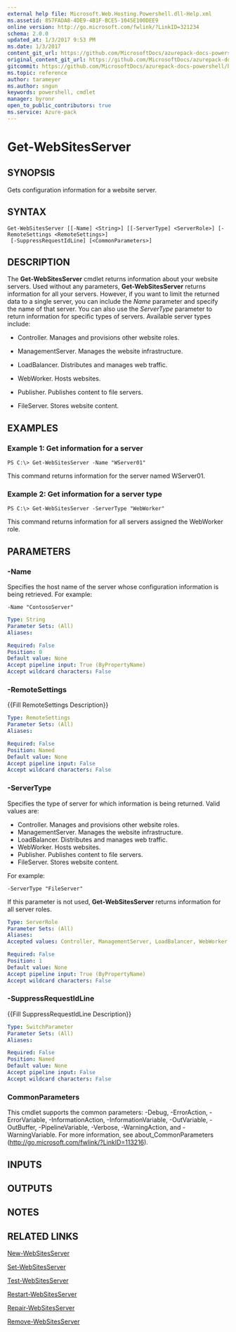 ```yaml
---
external help file: Microsoft.Web.Hosting.Powershell.dll-Help.xml
ms.assetid: 857FADA8-4DE9-4B1F-BCE5-1045E100DEE9
online version: http://go.microsoft.com/fwlink/?LinkID=321234
schema: 2.0.0
updated_at: 1/3/2017 9:53 PM
ms.date: 1/3/2017
content_git_url: https://github.com/MicrosoftDocs/azurepack-docs-powershell/blob/master/AzurePack-cmdlets/Websites/v1.0/Get-WebSitesServer.md
original_content_git_url: https://github.com/MicrosoftDocs/azurepack-docs-powershell/blob/master/AzurePack-cmdlets/Websites/v1.0/Get-WebSitesServer.md
gitcommit: https://github.com/MicrosoftDocs/azurepack-docs-powershell/blob/9b04ebf7a96dfac95b0cdb4f6ad2c39512dc39eb/AzurePack-cmdlets/Websites/v1.0/Get-WebSitesServer.md
ms.topic: reference
author: tarameyer
ms.author: sngun
keywords: powershell, cmdlet
manager: byronr
open_to_public_contributors: true
ms.service: Azure-pack
---
```


# Get-WebSitesServer

## SYNOPSIS
Gets configuration information for a website server.

## SYNTAX

```
Get-WebSitesServer [[-Name] <String>] [[-ServerType] <ServerRole>] [-RemoteSettings <RemoteSettings>]
 [-SuppressRequestIdLine] [<CommonParameters>]
```

## DESCRIPTION
The **Get-WebSitesServer** cmdlet returns information about your website servers.
Used without any parameters, **Get-WebSitesServer** returns information for all your servers.
However, if you want to limit the returned data to a single server, you can include the *Name* parameter and specify the name of that server.
You can also use the *ServerType* parameter to return information for specific types of servers.
Available server types include:

- Controller. Manages and provisions other website roles. 

- ManagementServer. Manages the website infrastructure. 

- LoadBalancer. Distributes and manages web traffic. 

- WebWorker. Hosts websites. 

- Publisher. Publishes content to file servers. 

- FileServer. Stores website content.

## EXAMPLES

### Example 1: Get information for a server
```
PS C:\> Get-WebSitesServer -Name "WServer01"
```

This command returns information for the server named WServer01.

### Example 2: Get information for a server type
```
PS C:\> Get-WebSitesServer -ServerType "WebWorker"
```

This command returns information for all servers assigned the WebWorker role.

## PARAMETERS

### -Name
Specifies the host name of the server whose configuration information is being retrieved.
For example:

`-Name "ContosoServer"`

```yaml
Type: String
Parameter Sets: (All)
Aliases: 

Required: False
Position: 0
Default value: None
Accept pipeline input: True (ByPropertyName)
Accept wildcard characters: False
```

### -RemoteSettings
{{Fill RemoteSettings Description}}

```yaml
Type: RemoteSettings
Parameter Sets: (All)
Aliases: 

Required: False
Position: Named
Default value: None
Accept pipeline input: False
Accept wildcard characters: False
```

### -ServerType
Specifies the type of server for which information is being returned.
Valid values are:

- Controller. Manages and provisions other website roles. 
- ManagementServer. Manages the website infrastructure. 
- LoadBalancer. Distributes and manages web traffic. 
- WebWorker. Hosts websites. 
- Publisher. Publishes content to file servers. 
- FileServer. Stores website content.

For example:

`-ServerType "FileServer"`

If this parameter is not used, **Get-WebSitesServer** returns information for all server roles.

```yaml
Type: ServerRole
Parameter Sets: (All)
Aliases: 
Accepted values: Controller, ManagementServer, LoadBalancer, WebWorker, Publisher, FileServer, MultiRole

Required: False
Position: 1
Default value: None
Accept pipeline input: True (ByPropertyName)
Accept wildcard characters: False
```

### -SuppressRequestIdLine
{{Fill SuppressRequestIdLine Description}}

```yaml
Type: SwitchParameter
Parameter Sets: (All)
Aliases: 

Required: False
Position: Named
Default value: None
Accept pipeline input: False
Accept wildcard characters: False
```

### CommonParameters
This cmdlet supports the common parameters: -Debug, -ErrorAction, -ErrorVariable, -InformationAction, -InformationVariable, -OutVariable, -OutBuffer, -PipelineVariable, -Verbose, -WarningAction, and -WarningVariable. For more information, see about_CommonParameters (http://go.microsoft.com/fwlink/?LinkID=113216).

## INPUTS

## OUTPUTS

## NOTES

## RELATED LINKS

[New-WebSitesServer](xref:Websites/v1.0/New-WebSitesServer.md)

[Set-WebSitesServer](xref:Websites/v1.0/Set-WebSitesServer.md)

[Test-WebSitesServer](xref:Websites/v1.0/Test-WebSitesServer.md)

[Restart-WebSitesServer](xref:Websites/v1.0/Restart-WebSitesServer.md)

[Repair-WebSitesServer](xref:Websites/v1.0/Repair-WebSitesServer.md)

[Remove-WebSitesServer](xref:Websites/v1.0/Remove-WebSitesServer.md)


